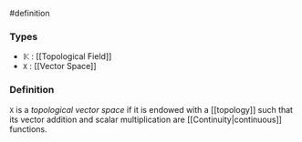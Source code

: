 #definition  
### Types
- $\mathbb{K}$ : [[Topological Field]]
- `X` : [[Vector Space]]
### Definition
`X` is a *topological vector space* if it is endowed with a [[topology]] such that its vector addition and scalar multiplication are [[Continuity|continuous]] functions.